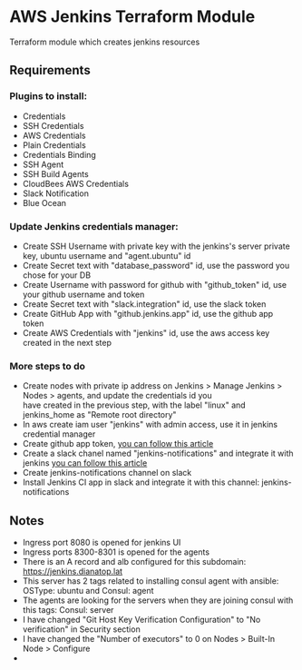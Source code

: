 # AWS Jenkins Terraform Module

Terraform module which creates jenkins resources

## Requirements


### Plugins to install:
  - Credentials
  - SSH Credentials
  - AWS Credentials
  - Plain Credentials
  - Credentials Binding
  - SSH Agent
  - SSH Build Agents
  - CloudBees AWS Credentials
  - Slack Notification
  - Blue Ocean


### Update Jenkins credentials manager:
  - Create SSH Username with private key with the jenkins's server private key, ubuntu username and "agent.ubuntu" id
  - Create Secret text with "database_password" id, use the password you chose for your DB
  - Create Username with password for github with "github_token" id, use your github username and token
  - Create Secret text with "slack.integration" id, use the slack token
  - Create GitHub App with "github.jenkins.app" id, use the github app token
  - Create AWS Credentials with "jenkins" id, use the aws access key created in the next step


### More steps to do
- Create nodes with private ip address on Jenkins > Manage Jenkins > Nodes > agents, and update the credentials id you    
  have created in the previous step, with the label "linux" and jenkins_home as "Remote root directory"
- In aws create iam user "jenkins" with admin access, use it in jenkins credential manager
- Create github app token, [you can follow this article](https://docs.github.com/en/apps/creating-github-apps/authenticating-with-a-github-app/generating-a-user-access-token-for-a-github-app)
- Create a slack chanel named "jenkins-notifications" and integrate it with jenkins [you can follow this article](https://plugins.jenkins.io/slack/)
- Create jenkins-notifications channel on slack
- Install Jenkins CI app in slack and integrate it with this channel: jenkins-notifications



## Notes
- Ingress port 8080 is opened for jenkins UI
- Ingress ports 8300-8301 is opened for the agents
- There is an A record and alb configured for this subdomain: https://jenkins.dianatop.lat
- This server has 2 tags related to installing consul agent with ansible: OSType: ubuntu and Consul: agent
- The agents are looking for the servers when they are joining consul with this tags: Consul: server
- I have changed "Git Host Key Verification Configuration" to "No verification" in Security section
- I have changed the "Number of executors" to 0 on Nodes > Built-In Node > Configure
- 
